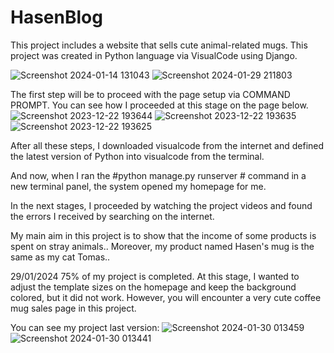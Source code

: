 # HasenBlog

This project includes a website that sells cute animal-related mugs. This project was created in Python language via VisualCode using Django.


![Screenshot 2024-01-14 131043](https://github.com/senaelifyorucu/HasenBlog/assets/150912855/b1169b8f-ae28-47be-a774-bd326c722d3b)
![Screenshot 2024-01-29 211803](https://github.com/senaelifyorucu/HasenBlog/assets/150912855/5573d079-5c77-4c5e-8934-cefe38c7f777)


The first step will be to proceed with the page setup via COMMAND PROMPT. You can see how I proceeded at this stage on the page below.
![Screenshot 2023-12-22 193644](https://github.com/senaelifyorucu/HasenBlog/assets/150912855/a019ad87-bac7-4fa3-a077-01d564f3dd7f)
![Screenshot 2023-12-22 193635](https://github.com/senaelifyorucu/HasenBlog/assets/150912855/0a475a78-5c74-4a26-9b9a-27bd642075af)
![Screenshot 2023-12-22 193625](https://github.com/senaelifyorucu/HasenBlog/assets/150912855/542d947c-01ec-489d-8bcb-4384f353b3a4)

After all these steps, I downloaded visualcode from the internet and defined the latest version of Python into visualcode from the terminal.

And now, when I ran the #python manage.py runserver # command in a new terminal panel, the system opened my homepage for me.

In the next stages, I proceeded by watching the project videos and found the errors I received by searching on the internet.

My main aim in this project is to show that the income of some products is spent on stray animals..
Moreover, my product named Hasen's mug is the same as my cat Tomas..


29/01/2024
75% of my project is completed. At this stage, I wanted to adjust the template sizes on the homepage and keep the background colored, but it did not work.
However, you will encounter a very cute coffee mug sales page in this project.

You can see my project last version:
![Screenshot 2024-01-30 013459](https://github.com/senaelifyorucu/HasenBlog/assets/150912855/cfec4568-7beb-423c-9e3e-1ed50271c499)
![Screenshot 2024-01-30 013441](https://github.com/senaelifyorucu/HasenBlog/assets/150912855/94b90d70-42c4-4b47-a54b-c7a45caa164c)

